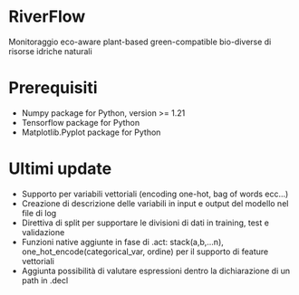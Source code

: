 # RiverFlow

Monitoraggio eco-aware plant-based green-compatible bio-diverse di risorse idriche naturali


# Prerequisiti

 - Numpy package for Python, version >= 1.21
 - Tensorflow package for Python
 - Matplotlib.Pyplot package for Python

# Ultimi update

 - Supporto per variabili vettoriali (encoding one-hot, bag of words ecc...)
 - Creazione di descrizione delle variabili in input e output del modello nel file di log
 - Direttiva di split per supportare le divisioni di dati in training, test e validazione
 - Funzioni native aggiunte in fase di .act: stack(a,b,...n), one_hot_encode(categorical_var, ordine) per il supporto di feature vettoriali
 - Aggiunta possibilità di valutare espressioni dentro la dichiarazione di un path in .decl
